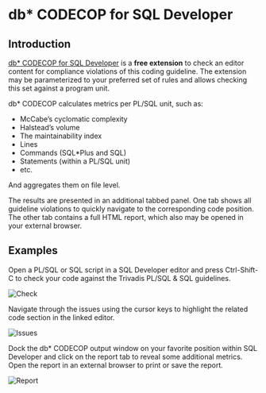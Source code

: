 # db* CODECOP for SQL Developer

## Introduction

[db\* CODECOP for SQL Developer](https://github.com/Trivadis/plsql-cop-sqldev) is a **free extension** to check an editor content for compliance violations of this coding guideline. The extension may be parameterized to your preferred set of rules and allows checking this set against a program unit.

db\* CODECOP calculates metrics per PL/SQL unit, such as:

- McCabe’s cyclomatic complexity
- Halstead’s volume
- The maintainability index
- Lines
- Commands (SQL\*Plus and SQL)
- Statements (within a PL/SQL unit)
- etc.

And aggregates them on file level.

The results are presented in an additional tabbed panel. One tab shows all guideline violations to quickly navigate to the corresponding code position. The other tab contains a full HTML report, which also may be opened in your external browser.

## Examples

Open a PL/SQL or SQL script in a SQL Developer editor and press Ctrl-Shift-C to check your code against the Trivadis PL/SQL & SQL guidelines.

![Check](../images/tvdcc-sqldev-check.png)

Navigate through the issues using the cursor keys to highlight the related code section in the linked editor.

![Issues](../images/tvdcc-sqldev-issues.png)

Dock the db\* CODECOP output window on your favorite position within SQL Developer and click on the report tab to reveal some additional metrics. Open the report in an external browser to print or save the report.

![Report](../images/tvdcc-sqldev-report.png)
